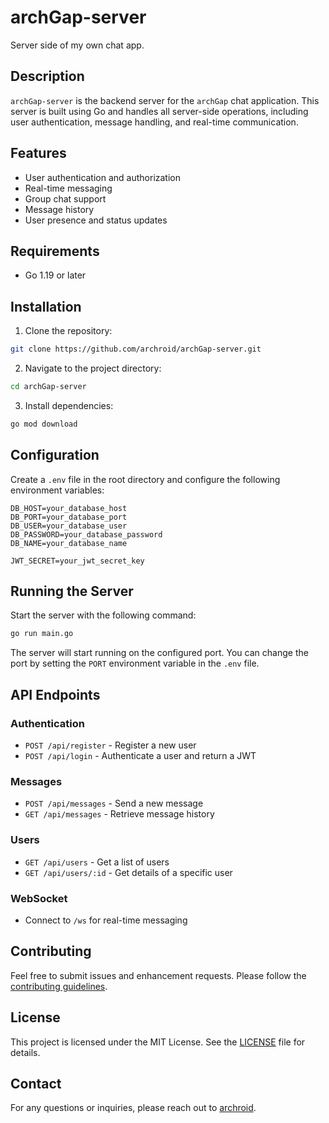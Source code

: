 # archGap-server

Server side of my own chat app.

## Description

`archGap-server` is the backend server for the `archGap` chat application. This server is built using Go and handles all server-side operations, including user authentication, message handling, and real-time communication.

## Features

- User authentication and authorization
- Real-time messaging
- Group chat support
- Message history
- User presence and status updates

## Requirements

- Go 1.19 or later

## Installation

1. Clone the repository:

```bash
git clone https://github.com/archroid/archGap-server.git
```

2. Navigate to the project directory:

```bash
cd archGap-server
```

3. Install dependencies:

```bash
go mod download
```

## Configuration

Create a `.env` file in the root directory and configure the following environment variables:

```env
DB_HOST=your_database_host
DB_PORT=your_database_port
DB_USER=your_database_user
DB_PASSWORD=your_database_password
DB_NAME=your_database_name

JWT_SECRET=your_jwt_secret_key
```

## Running the Server

Start the server with the following command:

```bash
go run main.go
```

The server will start running on the configured port. You can change the port by setting the `PORT` environment variable in the `.env` file.

## API Endpoints

### Authentication

- `POST /api/register` - Register a new user
- `POST /api/login` - Authenticate a user and return a JWT

### Messages

- `POST /api/messages` - Send a new message
- `GET /api/messages` - Retrieve message history

### Users

- `GET /api/users` - Get a list of users
- `GET /api/users/:id` - Get details of a specific user

### WebSocket

- Connect to `/ws` for real-time messaging

## Contributing

Feel free to submit issues and enhancement requests. Please follow the [contributing guidelines](CONTRIBUTING.md).

## License

This project is licensed under the MIT License. See the [LICENSE](LICENSE) file for details.

## Contact

For any questions or inquiries, please reach out to [archroid](https://github.com/archroid).